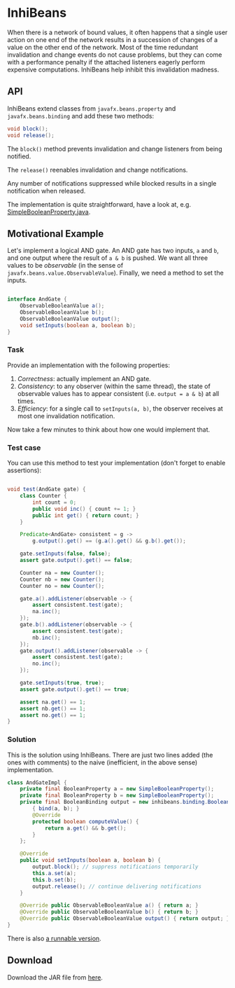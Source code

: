 InhiBeans
=========

When there is a network of bound values, it often happens that a single user action on one end of the network results in a succession of changes of a value on the other end of the network. Most of the time redundant invalidation and change events do not cause problems, but they can come with a performance penalty if the attached listeners eagerly perform expensive computations. InhiBeans help inhibit this invalidation madness.


API
---

InhiBeans extend classes from `javafx.beans.property` and `javafx.beans.binding` and add these two methods:

```java
void block();
void release();
```

The `block()` method prevents invalidation and change listeners from being notified.

The `release()` reenables invalidation and change notifications.

Any number of notifications suppressed while blocked results in a single notification when released.

The implementation is quite straightforward, have a look at, e.g. [SimpleBooleanProperty.java](https://github.com/TomasMikula/InhiBeans/blob/master/src/main/java/inhibeans/property/SimpleBooleanProperty.java).


Motivational Example
--------------------

Let's implement a logical AND gate. An AND gate has two inputs, `a` and `b`, and one output where the result of `a & b` is pushed. We want all three values to be _observable_ (in the sense of `javafx.beans.value.ObservableValue`). Finally, we need a method to set the inputs.

```java

interface AndGate {
    ObservableBooleanValue a();
    ObservableBooleanValue b();
    ObservableBooleanValue output();
    void setInputs(boolean a, boolean b);
}
```

### Task ###

Provide an implementation with the following properties:
  1. _Correctness_: actually implement an AND gate.
  2. _Consistency_: to any observer (within the same thread), the state of observable values has to appear consistent (i.e. `output = a & b`) at all times.
  3. _Efficiency_: for a single call to `setInputs(a, b)`, the observer receives at most one invalidation notification.

Now take a few minutes to think about how one would implement that.


### Test case ###

You can use this method to test your implementation (don't forget to enable assertions):

```java

void test(AndGate gate) {
    class Counter {
        int count = 0;
        public void inc() { count += 1; }
        public int get() { return count; }
    }

    Predicate<AndGate> consistent = g ->
        g.output().get() == (g.a().get() && g.b().get());

    gate.setInputs(false, false);
    assert gate.output().get() == false;

    Counter na = new Counter();
    Counter nb = new Counter();
    Counter no = new Counter();

    gate.a().addListener(observable -> {
        assert consistent.test(gate);
        na.inc();
    });
    gate.b().addListener(observable -> {
        assert consistent.test(gate);
        nb.inc();
    });
    gate.output().addListener(observable -> {
        assert consistent.test(gate);
        no.inc();
    });

    gate.setInputs(true, true);
    assert gate.output().get() == true;

    assert na.get() == 1;
    assert nb.get() == 1;
    assert no.get() == 1;
}
```

### Solution ###

This is the solution using InhiBeans. There are just two lines added (the ones with comments) to the naive (inefficient, in the above sense) implementation.

```java
class AndGateImpl {
    private final BooleanProperty a = new SimpleBooleanProperty();
    private final BooleanProperty b = new SimpleBooleanProperty();
    private final BooleanBinding output = new inhibeans.binding.BooleanBinding() {
        { bind(a, b); }
        @Override
        protected boolean computeValue() {
            return a.get() && b.get();
        }
    };

    @Override
    public void setInputs(boolean a, boolean b) {
        output.block(); // suppress notifications temporarily
        this.a.set(a);
        this.b.set(b);
        output.release(); // continue delivering notifications
    }

    @Override public ObservableBooleanValue a() { return a; }
    @Override public ObservableBooleanValue b() { return b; }
    @Override public ObservableBooleanValue output() { return output; }
}
```

There is also [a runnable version](https://github.com/TomasMikula/InhiBeans/blob/master/src/demo/java/inhibeans/demo/AndGateDemo.java).


Download
--------

Download the JAR file from [here](https://googledrive.com/host/0B4a5AnNnZhkbX0d4QUZXenRUaVE/).

